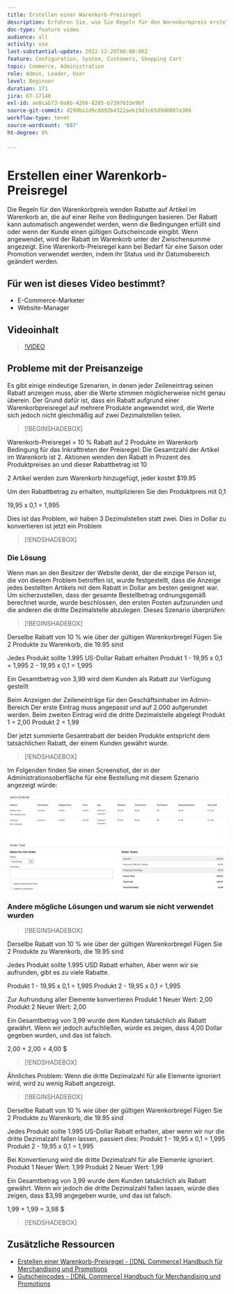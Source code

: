 ```yaml
---
title: Erstellen einer Warenkorb-Preisregel
description: Erfahren Sie, wie Sie Regeln für den Warenkorbpreis erstellen, die Rabatte im Warenkorb auf der Grundlage einer Reihe von Bedingungen anwenden.
doc-type: feature video
audience: all
activity: use
last-substantial-update: 2022-12-28T00:00:00Z
feature: Configuration, System, Customers, Shopping Cart
topic: Commerce, Administration
role: Admin, Leader, User
level: Beginner
duration: 171
jira: KT-17148
exl-id: ae8cab73-8a8b-4266-8205-b7397633e9bf
source-git-commit: d290ba1d9c8892b4322aeb19d3c65d9d8087a309
workflow-type: tm+mt
source-wordcount: '687'
ht-degree: 0%

---
```


# Erstellen einer Warenkorb-Preisregel

Die Regeln für den Warenkorbpreis wenden Rabatte auf Artikel im Warenkorb an, die auf einer Reihe von Bedingungen basieren. Der Rabatt kann automatisch angewendet werden, wenn die Bedingungen erfüllt sind oder wenn der Kunde einen gültigen Gutscheincode eingibt. Wenn angewendet, wird der Rabatt im Warenkorb unter der Zwischensumme angezeigt. Eine Warenkorb-Preisregel kann bei Bedarf für eine Saison oder Promotion verwendet werden, indem ihr Status und ihr Datumsbereich geändert werden.

## Für wen ist dieses Video bestimmt?

- E-Commerce-Marketer
- Website-Manager

## Videoinhalt

>[!VIDEO](https://video.tv.adobe.com/v/3411359?quality=12&learn=on&captions=ger)

## Probleme mit der Preisanzeige

Es gibt einige eindeutige Szenarien, in denen jeder Zeileneintrag seinen Rabatt anzeigen muss, aber die Werte stimmen möglicherweise nicht genau überein. Der Grund dafür ist, dass ein Rabatt aufgrund einer Warenkorbpreisregel auf mehrere Produkte angewendet wird, die Werte sich jedoch nicht gleichmäßig auf zwei Dezimalstellen teilen.

>[!BEGINSHADEBOX]

Warenkorb-Preisregel = 10 % Rabatt auf 2 Produkte im Warenkorb
Bedingung für das Inkrafttreten der Preisregel: Die Gesamtzahl der Artikel im Warenkorb ist 2.
Aktionen wenden den Rabatt in Prozent des Produktpreises an und dieser Rabattbetrag ist 10

2 Artikel werden zum Warenkorb hinzugefügt, jeder kostet $19.95

Um den Rabattbetrag zu erhalten, multiplizieren Sie den Produktpreis mit 0,1

19,95 x 0,1 = 1,995

Dies ist das Problem, wir haben 3 Dezimalstellen statt zwei. Dies in Dollar zu konvertieren ist jetzt ein Problem

>[!ENDSHADEBOX]

### Die Lösung

Wenn man an den Besitzer der Website denkt, der die einzige Person ist, die von diesem Problem betroffen ist, wurde festgestellt, dass die Anzeige jedes bestellten Artikels mit dem Rabatt in Dollar am besten geeignet war. Um sicherzustellen, dass der gesamte Bestellbetrag ordnungsgemäß berechnet wurde, wurde beschlossen, den ersten Posten aufzurunden und die anderen die dritte Dezimalstelle abzulegen. Dieses Szenario überprüfen:

>[!BEGINSHADEBOX]

Derselbe Rabatt von 10 % wie über der gültigen Warenkorbregel
Fügen Sie 2 Produkte zu Warenkorb, die 19.95 sind

Jedes Produkt sollte 1.995 US-Dollar Rabatt erhalten
Produkt 1 - 19,95 x 0,1 = 1,995
2 - 19,95 x 0,1 = 1,995

Ein Gesamtbetrag von 3,99 wird dem Kunden als Rabatt zur Verfügung gestellt

Beim Anzeigen der Zeileneinträge für den Geschäftsinhaber im Admin-Bereich
Der erste Eintrag muss angepasst und auf 2.000 aufgerundet werden. Beim zweiten Eintrag wird die dritte Dezimalstelle abgelegt
Produkt 1 = 2,00
Produkt 2 = 1,99

Der jetzt summierte Gesamtrabatt der beiden Produkte entspricht dem tatsächlichen Rabatt, der einem Kunden gewährt wurde.
>[!ENDSHADEBOX]

Im Folgenden finden Sie einen Screenshot, der in der Administrationsoberfläche für eine Bestellung mit diesem Szenario angezeigt würde:

![Admin-Ansicht mit bestellten Artikeln mit unterschiedlichen Werten](../assets/commerce-admin-cart-price-rule-values-different.png)

### Andere mögliche Lösungen und warum sie nicht verwendet wurden

>[!BEGINSHADEBOX]

Derselbe Rabatt von 10 % wie über der gültigen Warenkorbregel
Fügen Sie 2 Produkte zu Warenkorb, die 19.95 sind

Jedes Produkt sollte 1.995 USD Rabatt erhalten,
Aber wenn wir sie aufrunden, gibt es zu viele Rabatte.

Produkt 1 - 19,95 x 0,1 = 1,995
Produkt 2 - 19,95 x 0,1 = 1,995

Zur Aufrundung aller Elemente konvertieren
Produkt 1 Neuer Wert: 2,00
Produkt 2 Neuer Wert: 2,00

Ein Gesamtbetrag von 3,99 wurde dem Kunden tatsächlich als Rabatt gewährt.
Wenn wir jedoch aufschließen, würde es zeigen, dass 4,00 Dollar gegeben wurden, und das ist falsch.

2,00 + 2,00 = 4,00 $

>[!ENDSHADEBOX]

Ähnliches Problem: Wenn die dritte Dezimalzahl für alle Elemente ignoriert wird, wird zu wenig Rabatt angezeigt.

>[!BEGINSHADEBOX]

Derselbe Rabatt von 10 % wie über der gültigen Warenkorbregel
Fügen Sie 2 Produkte zu Warenkorb, die 19.95 sind

Jedes Produkt sollte 1.995 US-Dollar Rabatt erhalten, aber wenn wir nur die dritte Dezimalzahl fallen lassen, passiert dies:
Produkt 1 - 19,95 x 0,1 = 1,995
Produkt 2 - 19,95 x 0,1 = 1,995

Bei Konvertierung wird die dritte Dezimalzahl für alle Elemente ignoriert.
Produkt 1 Neuer Wert: 1,99
Produkt 2 Neuer Wert: 1,99

Ein Gesamtbetrag von 3,99 wurde dem Kunden tatsächlich als Rabatt gewährt.
Wenn wir jedoch die dritte Dezimalzahl fallen lassen, würde dies zeigen, dass $3,98 angegeben wurde, und das ist falsch.

1,99 + 1,99 = 3,98 $

>[!ENDSHADEBOX]


## Zusätzliche Ressourcen

- [Erstellen einer Warenkorb-Preisregel - [!DNL Commerce] Handbuch für Merchandising und Promotions](https://experienceleague.adobe.com/docs/commerce-admin/marketing/promotions/cart-rules/price-rules-cart-create.html?lang=de)
- [Gutscheincodes - [!DNL Commerce] Handbuch für Merchandising und Promotions](https://experienceleague.adobe.com/docs/commerce-admin/marketing/promotions/cart-rules/price-rules-cart-coupon.html?lang=de)
